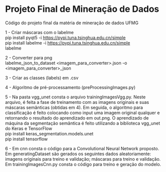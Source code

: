 # Projeto Final de Mineração de Dados</br>
Código do projeto final da matéria de mineração de dados UFMG</br>

1 - Criar máscaras com o labelme</br>
    pip install pyqt5 -i https://pypi.tuna.tsinghua.edu.cn/simple</br>
    pip install labelme -i https://pypi.tuna.tsinghua.edu.cn/simple</br>
    labelme

2 - Converter para png</br>
    labelme_json_to_dataset <imagem_para_converter>.json -o <imagem_para_converter>_json</br>

3 - Criar as classes (labels) em .csv</br>

4 - Algoritmo de pré-processamento (preProcessingImages.py)</br>

5 - Na pasta vgg_unet consta o arquivo trainingImagesVgg.py. Neste arquivo, é feita a fase de treinamento com as imagens originais e suas máscaras semânticas (obtidas em 4). Em seguida, o algoritmo para classificação é feito colocando como input uma imagem original qualquer e retornando o resultado do aprendizado em out.png. O aprendizado de máquina da segmentação semântica é feito utilizando a biblioteca vgg_unet do Keras e TensorFlow</br>
    pip install keras_segmentation.models.unet</br>
    pip install tensorflow</br>
    
6 - Em cnn consta o código para a Convolutional Neural Network proposto. Em generatingDataset são gerados os seguintes dados aleatoriamente: imagens originais para treino e validação; máscaras para treino e validação. Em trainingImagesCnn.py consta o código para treino e geração do modelo. 
